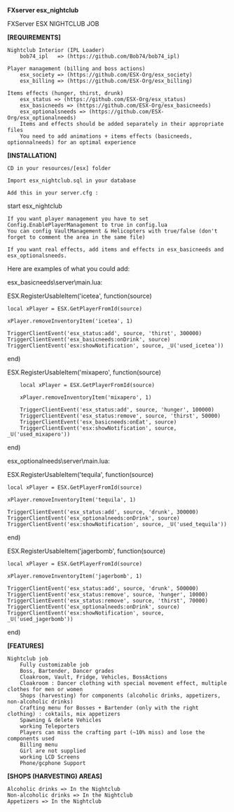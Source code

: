 **FXserver esx_nightclub**

FXServer ESX NIGHTCLUB JOB

**[REQUIREMENTS]**

    Nightclub Interior (IPL Loader)
        bob74_ipl   => (https://github.com/Bob74/bob74_ipl)
        
    Player management (billing and boss actions)
        esx_society => (https://github.com/ESX-Org/esx_society)
        esx_billing => (https://github.com/ESX-Org/esx_billing)

    Items effects (hunger, thirst, drunk)
        esx_status => (https://github.com/ESX-Org/esx_status)
        esx_basicneeds => (https://github.com/ESX-Org/esx_basicneeds)
        esx_optionalsneeds => (https://github.com/ESX-Org/esx_optionalneeds)
        Items and effects should be added separately in their appropriate files
        You need to add animations + items effects (basicneeds, optionnalneeds) for an optimal experience

**[INSTALLATION]**

    CD in your resources/[esx] folder

    Import esx_nightclub.sql in your database

    Add this in your server.cfg :

start esx_nightclub

    If you want player management you have to set Config.EnablePlayerManagement to true in config.lua 
    You can config VaultManagement & Helicopters with true/false (don't forget to comment the area in the same file)

    If you want real effects, add items and effects in esx_basicneeds and esx_optionalsneeds.


Here are examples of what you could add:

esx_basicneeds\server\main.lua:

ESX.RegisterUsableItem('icetea', function(source)

    local xPlayer = ESX.GetPlayerFromId(source)

    xPlayer.removeInventoryItem('icetea', 1)

    TriggerClientEvent('esx_status:add', source, 'thirst', 300000)
    TriggerClientEvent('esx_basicneeds:onDrink', source)
    TriggerClientEvent('esx:showNotification', source, _U('used_icetea'))

end)

ESX.RegisterUsableItem('mixapero', function(source)
    
        local xPlayer = ESX.GetPlayerFromId(source)
    
        xPlayer.removeInventoryItem('mixapero', 1)
    
        TriggerClientEvent('esx_status:add', source, 'hunger', 100000)
        TriggerClientEvent('esx_status:remove', source, 'thirst', 50000)
        TriggerClientEvent('esx_basicneeds:onEat', source)
        TriggerClientEvent('esx:showNotification', source, _U('used_mixapero'))
    
end)


esx_optionalneeds\server\main.lua:

ESX.RegisterUsableItem('tequila', function(source)

    local xPlayer = ESX.GetPlayerFromId(source)

    xPlayer.removeInventoryItem('tequila', 1)

    TriggerClientEvent('esx_status:add', source, 'drunk', 300000)
    TriggerClientEvent('esx_optionalneeds:onDrink', source)
    TriggerClientEvent('esx:showNotification', source, _U('used_tequila'))

end)

ESX.RegisterUsableItem('jagerbomb', function(source)

    local xPlayer = ESX.GetPlayerFromId(source)

    xPlayer.removeInventoryItem('jagerbomb', 1)

    TriggerClientEvent('esx_status:add', source, 'drunk', 500000)
    TriggerClientEvent('esx_status:remove', source, 'hunger', 10000)
    TriggerClientEvent('esx_status:remove', source, 'thirst', 70000)
    TriggerClientEvent('esx_optionalneeds:onDrink', source)
    TriggerClientEvent('esx:showNotification', source, _U('used_jagerbomb'))

end)

**[FEATURES]**

    Nightclub job
        Fully customizable job
        Boss, Bartender, Dancer grades
        Cloakroom, Vault, Fridge, Vehicles, BossActions
        Cloakroom : Dancer clothing with special movement effect, multiple clothes for men or women
        Shops (harvesting) for components (alcoholic drinks, appetizers, non-alcoholic drinks)
        Crafting menu for Bosses + Bartender (only with the right clothing) : coktails, mix appetizers
        Spawning & delete Vehicles
        working Teleporters
        Players can miss the crafting part (~10% miss) and lose the components used
        Billing menu
        Girl are not supplied
        working LCD Screens
        Phone/gcphone Support
     

**[SHOPS (HARVESTING) AREAS]**

    Alcoholic drinks => In the Nightclub
    Non-alcoholic drinks => In the Nightclub
    Appetizers => In the Nightclub
